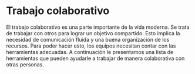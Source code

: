 # Trabajo colaborativo

El trabajo colaborativo es una parte importante de la vida moderna. Se trata de trabajar con otros para lograr un objetivo compartido. Esto implica la necesidad de comunicación fluida y una buena organización de los recursos. Para poder hacer esto, los equipos necesitan contar con las herramientas adecuadas. A continuación le presentamos una lista de herramientas que pueden ayudarle a trabajar de manera colaborativa con otras personas.